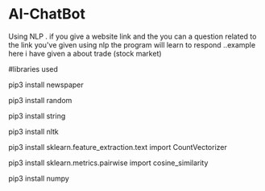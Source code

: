 # AI-ChatBot
Using NLP . if you give a website link and the you can a question related to the link you've given using nlp the program will learn to respond ..example here i have given a about trade (stock market)



#libraries used


pip3 install newspaper 



pip3 install random



pip3 install   string



pip3 install  nltk




pip3 install sklearn.feature_extraction.text import CountVectorizer




pip3 install sklearn.metrics.pairwise import cosine_similarity




pip3 install numpy
